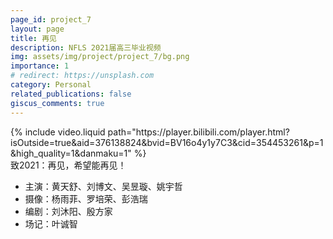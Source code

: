 ```yaml
---
page_id: project_7
layout: page
title: 再见
description: NFLS 2021届高三毕业视频
img: assets/img/project/project_7/bg.png
importance: 1
# redirect: https://unsplash.com
category: Personal
related_publications: false
giscus_comments: true
---
```


<div class="container">
    {% include video.liquid path="https://player.bilibili.com/player.html?isOutside=true&aid=376138824&bvid=BV16o4y1y7C3&cid=354453261&p=1&high_quality=1&danmaku=1" %}
</div>
<div class="caption">
    致2021：再见，希望能再见！
</div>

- 主演：黄天舒、刘博文、吴昱璇、姚宇哲
- 摄像：杨雨菲、罗培荣、彭浩瑞
- 编剧：刘沐阳、殷方家
- 场记：叶诚智